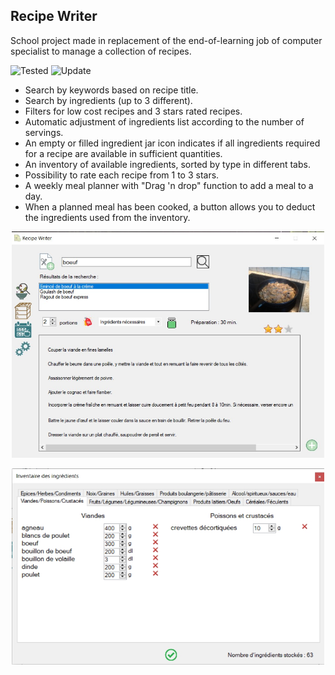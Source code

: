 ## Recipe Writer
School project made in replacement of the end-of-learning job of computer specialist to manage a collection of recipes.

![Tested](https://img.shields.io/badge/tested-no%20bugs-brightgreen)
![Update](https://img.shields.io/badge/major%20update-2025-blue)

- Search by keywords based on recipe title.
- Search by ingredients (up to 3 different).
- Filters for low cost recipes and 3 stars rated recipes.
- Automatic adjustment of ingredients list according to the number of servings.
- An empty or filled ingredient jar icon indicates if all ingredients required for a recipe are available in sufficient quantities.
- An inventory of available ingredients, sorted by type in different tabs.
- Possibility to rate each recipe from 1 to 3 stars.
- A weekly meal planner with "Drag 'n drop" function to add a meal to a day.
- When a planned meal has been cooked, a button allows you to deduct the ingredients used from the inventory.

<p align="center">
<img src="https://raw.githubusercontent.com/laurentbarraud/Recipe-Writer/refs/heads/master/recipe-writer-screenshot.jpg" width="500" alt="screenshot of the main form of Recipe Writer app">
</p>
<p align="center">
<img src="https://raw.githubusercontent.com/laurentbarraud/Recipe-Writer/refs/heads/master/recipe-writer-inventory-screenshot.jpg" width="500" alt="screenshot of the inventory in Recipe Writer app">
</p>

